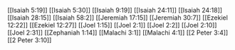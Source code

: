 [[Isaiah 5:19]]
[[Isaiah 5:30]]
[[Isaiah 9:19]]
[[Isaiah 24:11]]
[[Isaiah 24:18]]
[[Isaiah 28:15]]
[[Isaiah 58:2]]
[[Jeremiah 17:15]]
[[Jeremiah 30:7]]
[[Ezekiel 12:22]]
[[Ezekiel 12:27]]
[[Joel 1:15]]
[[Joel 2:1]]
[[Joel 2:2]]
[[Joel 2:10]]
[[Joel 2:31]]
[[Zephaniah 1:14]]
[[Malachi 3:1]]
[[Malachi 4:1]]
[[2 Peter 3:4]]
[[2 Peter 3:10]]
